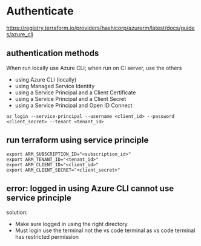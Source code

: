 # Authenticate

https://registry.terraform.io/providers/hashicorp/azurerm/latest/docs/guides/azure_cli

## authentication methods
When run locally use Azure CLI;
when run on CI server, use the others
- using Azure CLI (locally)
- using Managed Service Identity
- using a Service Principal and a Client Certificate
- using a Service Principal and a Client Secret
- using a Service Principal and Open ID Connect

```
az login --service-principal --username <client_id> --password <client_secret> --tenant <tenant_id>
```

## run terraform using service principle
```
export ARM_SUBSCRIPTION_ID="<subscription_id>"
export ARM_TENANT_ID="<tenant_id>"
export ARM_CLIENT_ID="<client_id>"
export ARM_CLIENT_SECRET="<client_secret>"
```

## error: logged in using Azure CLI cannot use service principle
solution:
- Make sure logged in using the right directory
- Must login use the terminal not the vs code terminal as vs code terminal has restricted permission
